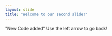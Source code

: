 ```yaml
---
layout: slide
title: "Welcome to our second slide!"
---
```

"New Code added"
Use the left arrow to go back!
